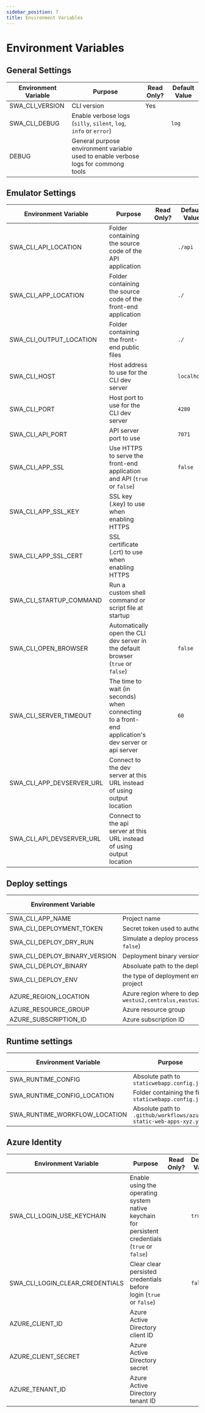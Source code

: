 ```yaml
---
sidebar_position: 7
title: Environment Variables
---
```


# Environment Variables

## General Settings

| Environment Variable | Purpose                                                                            | Read Only? | Default Value |
| -------------------- | ---------------------------------------------------------------------------------- | ---------- | ------------- |
| SWA_CLI_VERSION      | CLI version                                                                        | Yes        |               |
| SWA_CLI_DEBUG        | Enable verbose logs (`silly`, `silent`, `log`, `info` or `error`)                  |            | `log`         |
| DEBUG                | General purpose environment variable used to enable verbose logs for commong tools |            |               |

## Emulator Settings

| Environment Variable      | Purpose                                                                                             | Read Only? | Default Value |
| ------------------------- | --------------------------------------------------------------------------------------------------- | ---------- | ------------- |
| SWA_CLI_API_LOCATION      | Folder containing the source code of the API application                                            |            | `./api`       |
| SWA_CLI_APP_LOCATION      | Folder containing the source code of the front-end application                                      |            | `./`          |
| SWA_CLI_OUTPUT_LOCATION   | Folder containing the front-end public files                                                        |            | `./`          |
| SWA_CLI_HOST              | Host address to use for the CLI dev server                                                          |            | `localhost`   |
| SWA_CLI_PORT              | Host port to use for the CLI dev server                                                             |            | `4280`        |
| SWA_CLI_API_PORT          | API server port to use                                                                              |            | `7071`        |
| SWA_CLI_APP_SSL           | Use HTTPS to serve the front-end application and API (`true` or `false`)                            |            | `false`       |
| SWA_CLI_APP_SSL_KEY       | SSL key (.key) to use when enabling HTTPS                                                           |            |               |
| SWA_CLI_APP_SSL_CERT      | SSL certificate (.crt) to use when enabling HTTPS                                                   |            |               |
| SWA_CLI_STARTUP_COMMAND   | Run a custom shell command or script file at startup                                                |            |               |
| SWA_CLI_OPEN_BROWSER      | Automatically open the CLI dev server in the default browser (`true` or `false`)                    |            | `false`       |
| SWA_CLI_SERVER_TIMEOUT    | The time to wait (in seconds) when connecting to a front-end application's dev server or api server |            | `60`          |
| SWA_CLI_APP_DEVSERVER_URL | Connect to the dev server at this URL instead of using output location                              |            |               |
| SWA_CLI_API_DEVSERVER_URL | Connect to the api server at this URL instead of using output location                              |            |               |

## Deploy settings

| Environment Variable          | Purpose                                                                                                                        | Read Only? | Default Value |
| ----------------------------- | ------------------------------------------------------------------------------------------------------------------------------ | ---------- | ------------- |
| SWA_CLI_APP_NAME              | Project name                                                                                                                   |            |               |
| SWA_CLI_DEPLOYMENT_TOKEN      | Secret token used to authenticate with the Static Web Apps                                                                     |            |               |
| SWA_CLI_DEPLOY_DRY_RUN        | Simulate a deploy process without actually running it (`true` or `false`)                                                      |            | `false`       |
| SWA_CLI_DEPLOY_BINARY_VERSION | Deployment binary version to use                                                                                               |            | `stable`      |
| SWA_CLI_DEPLOY_BINARY         | Absoluate path to the deploy binary                                                                                            | Yes        |               |
| SWA_CLI_DEPLOY_ENV            | the type of deployment environment where to deploy the project                                                                 |            | `preview`     |
| AZURE_REGION_LOCATION         | Azure region where to deploy the project. Available regions are: `westus2,centralus,eastus2,westeurope,eastasia,eastasiastage` |            | `westus2`     |
| AZURE_RESOURCE_GROUP          | Azure resource group                                                                                                           |            |               |
| AZURE_SUBSCRIPTION_ID         | Azure subscription ID                                                                                                          |            |               |

## Runtime settings

| Environment Variable          | Purpose                                                            | Read Only? | Default Value |
| ----------------------------- | ------------------------------------------------------------------ | ---------- | ------------- |
| SWA_RUNTIME_CONFIG            | Absolute path to `staticwebapp.config.json`                        |            |               |
| SWA_RUNTIME_CONFIG_LOCATION   | Folder containing the file `staticwebapp.config.json`              |            |               |
| SWA_RUNTIME_WORKFLOW_LOCATION | Absolute path to `.github/workflows/azure-static-web-apps-xyz.yml` | Yes        |               |

## Azure Identity

| Environment Variable            | Purpose                                                                                          | Read Only? | Default Value |
| ------------------------------- | ------------------------------------------------------------------------------------------------ | ---------- | ------------- |
| SWA_CLI_LOGIN_USE_KEYCHAIN      | Enable using the operating system native keychain for persistent credentials (`true` or `false`) |            | `true`        |
| SWA_CLI_LOGIN_CLEAR_CREDENTIALS | Clear clear persisted credentials before login (`true` or `false`)                               |            | `false`       |
| AZURE_CLIENT_ID                 | Azure Active Directory client ID                                                                 |            |               |
| AZURE_CLIENT_SECRET             | Azure Active Directory secret                                                                    |            |               |
| AZURE_TENANT_ID                 | Azure Active Directory tenant ID                                                                 |            |               |
